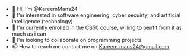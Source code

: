 - 👋 Hi, I’m @KareemMans24
- 👀 I’m interested in software engineering, cyber secuirty, and artificial intelligence (technology)
- 🌱 I’m currently enrolled in the CS50 course, willing to benfit from it as much as i can
- 💞️ I’m looking to collaborate on programming projects
- 📫 How to reach me contact me on Kareem.mans24@gmail.com

<!---
KareemMans24/KareemMans24 is a ✨ special ✨ repository because its `README.md` (this file) appears on your GitHub profile.
You can click the Preview link to take a look at your changes.
--->
